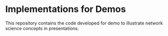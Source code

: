 # Implementations for Demos
This repository contains the code developed for demo to illustrate network science concepts in presentations.

